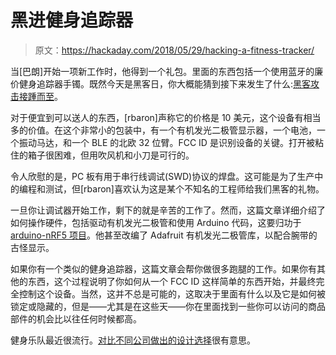 # 黑进健身追踪器

> 原文：<https://hackaday.com/2018/05/29/hacking-a-fitness-tracker/>

当[巴朗]开始一项新工作时，他得到一个礼包。里面的东西包括一个使用蓝牙的廉价健身追踪器手镯。既然今天是黑客日，你大概能猜到接下来发生了什么:[黑客攻击接踵而至](https://rbaron.net/blog/2018/05/27/Hacking-a-cheap-fitness-tracker-bracelet.html)。

对于便宜到可以送人的东西，[rbaron]声称它的价格是 10 美元，这个设备有相当多的价值。在这个非常小的包装中，有一个有机发光二极管显示器，一个电池，一个振动马达，和一个 BLE 的北欧 32 位臂。FCC ID 是识别设备的关键。打开被粘住的箱子很困难，但用吹风机和小刀是可行的。

令人欣慰的是，PC 板有用于串行线调试(SWD)协议的焊盘。这可能是为了生产中的编程和测试，但[rbaron]喜欢认为这是某个不知名的工程师给我们黑客的礼物。

一旦你让调试器开始工作，剩下的就是辛苦的工作了。然而，这篇文章详细介绍了如何操作硬件，包括驱动有机发光二极管和使用 Arduino 代码，这要归功于 [arduino-nRF5 项目](https://github.com/sandeepmistry/arduino-nRF5)。他甚至改编了 Adafruit 有机发光二极管库，以配合腕带的古怪显示。

如果你有一个类似的健身追踪器，这篇文章会帮你做很多跑腿的工作。如果你有其他的东西，这个过程说明了你如何从一个 FCC ID 这样简单的东西开始，并最终完全控制这个设备。当然，这并不总是可能的，这取决于里面有什么以及它是如何被锁定或隐藏的，但是——尤其是在这些天——你在里面找到一些你可以访问的商品部件的机会比以往任何时候都高。

健身乐队最近很流行。[对比不同公司做出的设计选择](https://hackaday.com/2016/09/05/fitness-tracker-teardown-is-a-lesson-in-design-for-manufacture/)很有意思。